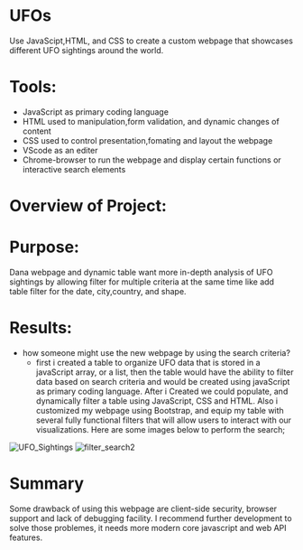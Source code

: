 # UFOs
Use JavaScipt,HTML, and CSS to create a custom webpage that showcases different UFO sightings around the world.

# Tools:
- JavaScript as primary coding language 
- HTML used to manipulation,form validation, and dynamic changes of content
- CSS  used to control presentation,fomating and layout the webpage
- VScode as an editer
- Chrome-browser to run the webpage and display certain functions or interactive search elements


# Overview of Project:

# Purpose:
 Dana webpage and dynamic table want more in-depth  analysis of UFO sightings by allowing filter for multiple criteria at the same time like add table filter for the date, city,country, and shape.

# Results:
- how someone might use the new webpage by using the search criteria?
    - first i created a table to organize UFO data that is stored in a javaScript array, or a list, then the table would have the ability to filter data based on search criteria and would be created using javaScript as primary coding language. After i Created we could populate, and dynamically filter a table using JavaScript, CSS and HTML. Also i customized my webpage using Bootstrap, and equip my table with several fully functional filters that will allow users to interact with our visualizations. Here are some images below to perform the search;

![UFO_Sightings](https://user-images.githubusercontent.com/77947860/159144805-acf650af-7459-4337-8a05-e572f41e5a25.png)
![filter_search2](https://user-images.githubusercontent.com/77947860/159144792-faa87bad-b8ca-42ac-94ae-09c2285f0c77.png)

# Summary
   Some drawback of using this webpage are client-side security, browser support and lack of debugging facility. I recommend further development to solve those problemes, it needs more modern core javascript and web API features.

